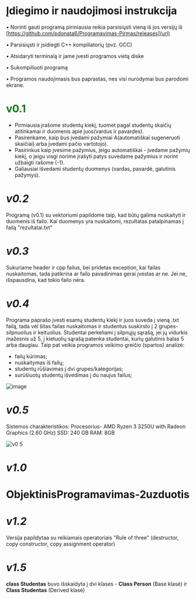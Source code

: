 # **Įdiegimo ir naudojimosi instrukcija**

• Norinti gauti programą pirmiausia reikia parsisiųsti vieną iš jos versijų iš [https://github.com/pdonata6/Programavimas-Pirmas/releases](url)

• Parsisiųsti ir įsidiegti C++ kompiliatorių (pvz. GCC)

• Atsidaryti terminalą ir jame įvesti programos vietą diske

• Sukompiliuoti programą

• Programos naudojimasis bus paprastas, nes visi nurodymai bus parodomi ekrane.


# <span style="color: green"> **v0.1** </span>

- Pirmiausia įrašome studentų kiekį, tuomet pagal studentų skaičių atitinkamai ir duomenis apie juos(vardus ir pavardes). 
- Pasirenkame, kaip bus įvedami pažymiai A(automatiškai sugeneruoti skaičiai) arba įvedami pačio vartotojo). 
- Pasirinkus kaip įvesime pažymius, jeigu automatiškai - įvedame pažymių kiekį, o jeigu visgi norime įrašyti patys suvedame pažymius ir norint užbaigti rašome (-1). 
- Galiausiai išvedami studentų duomenys (vardas, pavardė, galutinis pažymys).
 

# _**v0.2**_ 
Programą (v0.1) su vektoriumi papildome taip, kad būtų galima nuskaityti ir duomenis iš failo. Kai duomenys yra nuskaitomi, rezultatas patalpinamas į failą "rezultatai.txt"



# _**v0.3**_
Sukuriame header ir cpp failus, bei pridetas exception, kai failas nuskaitomas, tada patikrina ar failo pavadinimas gerai įvestas ar ne. Jei ne, išspausdina, kad tokio failo nėra.


# _**v0.4**_
Programa paprašo įvesti esamų studentų kiekį ir juos suveda į vieną .txt failą, tada vėl šitas failas nuskaitomas ir studentus suskirsto į 2 grupes- silpnuolius ir keituolius. Studentai perkeliami į silpnųjų sąrašą, jei jų vidurkis mažesnis už 5, į kietuolių sąrašą patenka studentai, kurių galutinis balas 5 arba daugiau.
Taip pat veikia programos veikimo greičio (spartos) analizė:

- failų kūrimas;
- nuskaitymas iš failų;
- studentų rūšiavimas į dvi grupes/kategorijas;
- surūšiuotų studentų išvedimas į du naujus failus;

![image](https://user-images.githubusercontent.com/90028851/139395480-ee1a57cd-4eaf-49d1-bfd9-f5e79223eecf.png)


# _**v0.5**_

Sistemos charakteristikos:
Procesorius-	AMD Ryzen 3 3250U with Radeon Graphics (2.60 GHz)
SSD: 240 GB
RAM: 8GB 

![v0 5](https://user-images.githubusercontent.com/90028851/140510548-83784251-7f60-4f13-a0ec-26126abf9dbd.png)

# _**v1.0**_

#
# ObjektinisProgramavimas-2uzduotis


# _**v1.2**_

Versija papildytaa su reikiamais operatoriais "Rule of three" (destructor, copy constructor, copy assignment operator)

# _**v1.5**_

**class Studentas** buvo išskaidyta į dvi klases - **Class Person** (Base klasė) ir **Class Studentas** (Derived klasė)



